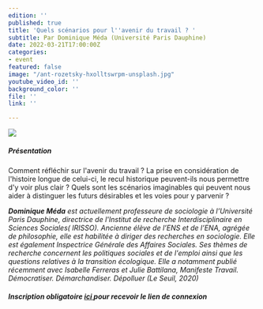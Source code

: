 ```yaml
---
edition: ''
published: true
title: 'Quels scénarios pour l''avenir du travail ? '
subtitle: Par Dominique Méda (Université Paris Dauphine)
date: 2022-03-21T17:00:00Z
categories:
- event
featured: false
image: "/ant-rozetsky-hxolltswrpm-unsplash.jpg"
youtube_video_id: ''
background_color: ''
file: ''
link: ''

---
```

![](/image-annonce-webinaire210322.png)

##### Présentation

Comment réfléchir sur l'avenir du travail ? La prise en considération de l'histoire longue de celui-ci, le recul historique peuvent-ils nous permettre d'y voir plus clair ? Quels sont les scénarios imaginables qui peuvent nous aider à distinguer les futurs désirables et les voies pour y parvenir ?

**_Dominique Méda_** _est actuellement professeure de sociologie à l’Université Paris Dauphine, directrice de l'Institut de recherche Interdisciplinaire en Sciences Sociales( IRISSO). Ancienne élève de l’ENS et de l’ENA, agrégée de philosophie, elle est habilitée à diriger des recherches en sociologie. Elle est également Inspectrice Générale des Affaires Sociales. Ses thèmes de recherche concernent les politiques sociales et de l'emploi ainsi que les questions relatives à la transition écologique. Elle a notamment publié récemment avec Isabelle Ferreras et Julie Battilana, Manifeste Travail. Démocratiser. Démarchandiser. Dépolluer (Le Seuil, 2020)_

##### Inscription obligatoire [ici ](https://my.weezevent.com/webinaire-quels-scenarios-pour-lavenir-du-travail)pour recevoir le lien de connexion

##### 